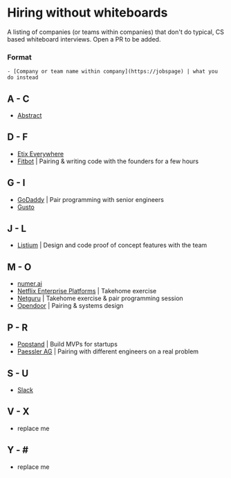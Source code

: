 # Hiring without whiteboards
A listing of companies (or teams within companies) that don't do typical, CS based whiteboard interviews. Open a PR to be added.

### Format

```
- [Company or team name within company](https://jobspage) | what you do instead
```

## A - C
- [Abstract](https://angel.co/abstract/jobs)

## D - F
- [Etix Everywhere](https://www.etixeverywhere.com/en/job-offers/)
- [Fitbot](https://thefitbot.com/careers.html) | Pairing & writing code with the founders for a few hours

## G - I
- [GoDaddy](https://www.godaddy.com/careers/overview) | Pair programming with senior engineers
- [Gusto](https://gusto.com/about/careers)

## J - L
- [Listium](https://listium.com/jobs) | Design and code proof of concept features with the team

## M - O
- [numer.ai](https://angel.co/numerai/jobs)
- [Netflix Enterprise Platforms](https://jobs.netflix.com/jobs/861237) | Takehome exercise
- [Netguru](https://www.netguru.co/career) | Takehome exercise & pair programming session
- [Opendoor](https://www.opendoor.com/jobs) | Pairing & systems design

## P - R
- [Popstand](http://www.popstand.com) | Build MVPs for startups
- [Paessler AG](https://www.paessler.com/company/career/jobs) | Pairing with different engineers on a real problem

## S - U
- [Slack](https://slack.com/jobs)

## V - X
- replace me

## Y - \#
- replace me
